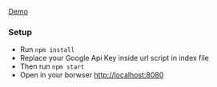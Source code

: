 [Demo](https://ricardo-teixeira.github.io/gmaps-form/)

### Setup
- Run ```npm install```
- Replace your Google Api Key inside url script in index file
- Then run ```npm start```
- Open in your borwser [http://localhost:8080](http://localhost:8080)